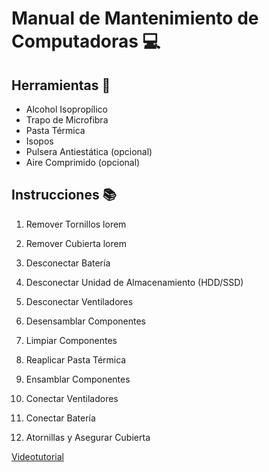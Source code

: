 # Manual de Mantenimiento de Computadoras 💻

## Herramientas 🔧
* Alcohol Isopropílico
* Trapo de Microfibra
* Pasta Térmica
* Isopos
* Pulsera Antiestática (opcional)
* Aire Comprimido (opcional)

## Instrucciones 📚
1. Remover Tornillos
    lorem

2. Remover Cubierta
    lorem

3. Desconectar Batería
4. Desconectar Unidad de Almacenamiento (HDD/SSD)
5. Desconectar Ventiladores
6. Desensamblar Componentes
7. Limpiar Componentes
8. Reaplicar Pasta Térmica
9. Ensamblar Componentes
10. Conectar Ventiladores
11. Conectar Batería
12. Atornillas y Asegurar Cubierta


[Videotutorial](https://youtu.be/7Chzmbg_pfM)
